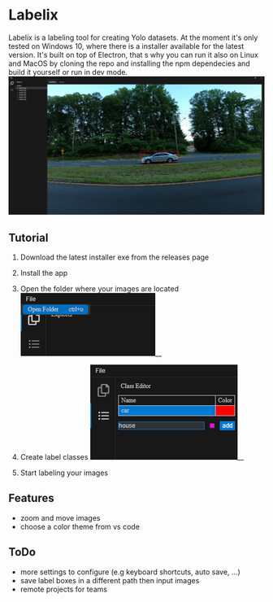 # Labelix

Labelix is a labeling tool for creating Yolo datasets. At the moment it's only tested on Windows 10, where there is a installer available for the latest version. It's built on top of Electron, that s why you can run it also on Linux and MacOS by cloning the repo and installing the npm dependecies and build it yourself or run in dev mode.
![image](resources/images/label.png)

## Tutorial

1. Download the latest installer exe from the releases page

2. Install the app

3. Open the folder where your images are located
![image](resources/images/openFolder.png)__

4. Create label classes
![image](resources/images/createClass.png)__

5. Start labeling your images

## Features
* zoom and move images
* choose a color theme from vs code

## ToDo
* more settings to configure (e.g keyboard shortcuts, auto save, ...)
* save label boxes in a different path then input images
* remote projects for teams
